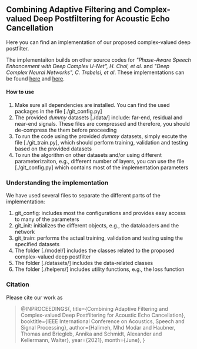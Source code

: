 
## Combining Adaptive Filtering and Complex-valued Deep Postfiltering for Acoustic Echo Cancellation 

Here you can find an implementation of our proposed complex-valued deep postfilter. 

The implementaiton builds on other source codes for *"Phase-Aware Speech Enhancement with Deep Complex U-Net", H. Choi, et al.* and *"Deep Complex Neural Networks", C. Trabelsi, et al*. These implementations can be found [here](https://github.com/chanil1218/DCUnet.pytorch) and [here](https://github.com/ChihebTrabelsi/deep_complex_networks/tree/pytorch). 

#### How to use
1. Make sure all dependencies are installed. You can find the used packages in the file [./git_config.py]
2. The provided *dummy* datasets [./data/] include: far-end, residual and near-end signals. These files are compressed and therefore, you should de-compress the them before proceeding
3. To run the code using the provided *dummy* datasets, simply excute the file [./git_train.py], which should perform training, validation and testing based on the provided datasets
4. To run the algorithm on other datasets and/or using different parameterizaiton, e.g., different number of layers, you can use the file [./git_config.py] which contains most of the implementation parameters

### Understanding the implementation
We have used several files to separate the different parts of the implementation: 
1. git_config: includes most the configurations and provides easy access to many of the parameters 
2. git_init: initializes the different objects, e.g., the dataloaders and the network
3. git_train: performs the actual training, validation and testing using the specified datasets 
4. The folder [./model/] includes the classes related to the proposed complex-valued deep postfilter
5. The folder [./datasets/] includes the data-related classes 
6. The folder [./helpers/] includes utility functions, e.g., the loss function

### Citation
Please cite our work as

>@INPROCEEDINGS{,
>  title={Combining Adaptive Filtering and Complex-valued Deep Postfiltering for Acoustic Echo Cancellation},
>  booktitle={IEEE International Conference on Acoustics, Speech and Signal Processing},
>  author={Halimeh, Mhd Modar and Haubner, Thomas and Briegleb, Annika and Schmidt, Alexander and Kellermann, Walter},
>  year={2021},
>  month={June},
>  }
